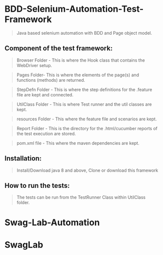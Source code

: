 # BDD-Selenium-Automation-Test-Framework
> Java based selenium automation with BDD and Page object model.

## Component of the test framework:
> Browser Folder - This is where the Hook class that contains the WebDriver setup.

> Pages Folder- This is where the elements of the page(s) and functions (methods) are returned.

> StepDefn Folder - This is where the step definitions for the .feature file are kept and connected.

> UtilClass Folder - This is where Test runner and the util classes are kept.

> resources Folder - This where the feature file and scenarios are kept.

> Report Folder - This is the directory for the .html/cucumber reports of the test execution are stored.

> pom.xml file - This where the maven dependencies are kept.

## Installation:
> Install/Download java 8 and above, Clone or download this framework

## How to run the tests:
> The tests can be run from the TestRunner Class within UtilClass folder.

# Swag-Lab-Automation
# SwagLab
